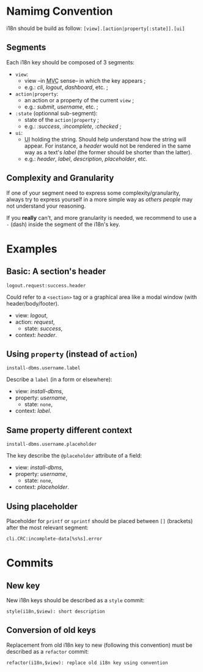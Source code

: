 # Namimg Convention

i18n should be build as follow: `[view].[action|property[:state]].[ui]`

## Segments

Each i18n key should be composed of 3 segments:
* `view`:
  * view –in <abbr title="Model-View-Controller">MVC</abbr> sense– in which the key appears ;
  * e.g.: _cli_, _logout_, _dashboard_, etc. ;
* `action|property`:
  * an action or a property of the current `view` ;
  * e.g.: _submit_, _username_, etc. ;
* `:state` (optionnal sub-segment):
  * state of the `action|property` ;
  * e.g.: _:success_, _:incomplete_, _:checked_ ;
* `ui`:
  * <abbr title="UI">UI</abbr> holding the string.
  Should help understand how the string will appear. For instance, a _header_ would not be rendered in the same way as a text's _label_ (the former should be shorter than the latter).
  * e.g.: _header_, _label_, _description_, _placeholder_, etc.

## Complexity and Granularity

If one of your segment need to express some complexity/granularity, always try to express yourself in a more simple way as _others people_ may not understand your reasoning.

If you **really** can't, and more granularity is needed, we recommend to use a `-` (dash) inside the segment of the i18n's key.


# Examples

## Basic: A section's header

    logout.request:success.header
Could refer to a `<section>` tag or a graphical area like a modal window (with header/body/footer).
* view: _logout_,
* action: _request_,
  * state: _success_,
* context: _header_.

## Using `property` (instead of `action`)

    install-dbms.username.label
Describe a `label` (in a form or elsewhere):
* view: _install-dbms_,
* property: _username_,
  * state: `none`,
* context: _label_.

## Same property different context

    install-dbms.username.placeholder
The key describe the `@placeholder` attribute of a field:
* view: _install-dbms_,
* property: _username_,
  * state: `none`,
* context: _placeholder_.

## Using placeholder

Placeholder for `printf` or `sprintf` should be placed between `[]` (brackets) after the most relevant segment:

    cli.CRC:incomplete-data[%s%s].error

# Commits

## New key

New i18n keys should be described as a `style` commit:

    style(i18n,$view): short description

## Conversion of old keys
Replacement from old i18n key to new (following this convention) must be described as a `refactor` commit:

    refactor(i18n,$view): replace old i18n key using convention
